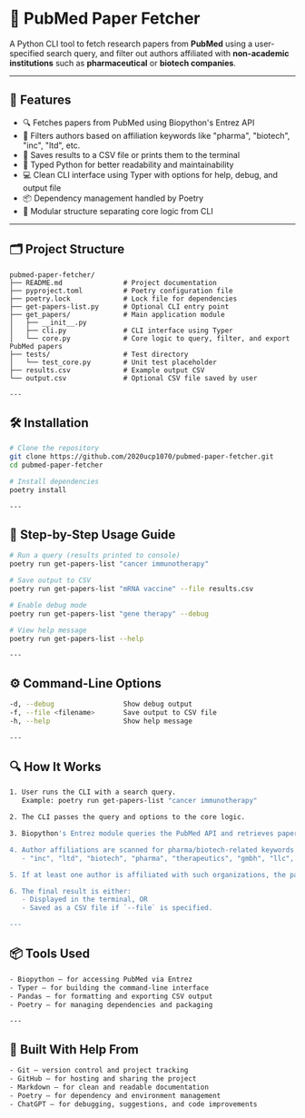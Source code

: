 # 🧪 PubMed Paper Fetcher

A Python CLI tool to fetch research papers from **PubMed** using a user-specified search query, and filter out authors affiliated with **non-academic institutions** such as **pharmaceutical** or **biotech companies**.

---

## 🚀 Features

- 🔍 Fetches papers from PubMed using Biopython's Entrez API
- 🧠 Filters authors based on affiliation keywords like "pharma", "biotech", "inc", "ltd", etc.
- 📄 Saves results to a CSV file or prints them to the terminal
- 🧾 Typed Python for better readability and maintainability
- 💻 Clean CLI interface using Typer with options for help, debug, and output file
- 📦 Dependency management handled by Poetry
- 🧱 Modular structure separating core logic from CLI

---

## 🗂️ Project Structure

```text
pubmed-paper-fetcher/
├── README.md               # Project documentation
├── pyproject.toml          # Poetry configuration file
├── poetry.lock             # Lock file for dependencies
├── get-papers-list.py      # Optional CLI entry point
├── get_papers/             # Main application module
│   ├── __init__.py
│   ├── cli.py              # CLI interface using Typer
│   └── core.py             # Core logic to query, filter, and export PubMed papers
├── tests/                  # Test directory
│   └── test_core.py        # Unit test placeholder
├── results.csv             # Example output CSV
└── output.csv              # Optional CSV file saved by user

---

```
## 🛠 Installation

```bash
# Clone the repository
git clone https://github.com/2020ucp1070/pubmed-paper-fetcher.git
cd pubmed-paper-fetcher

# Install dependencies
poetry install

---

```
 ## 🧭 Step-by-Step Usage Guide

 ```bash
 # Run a query (results printed to console)
poetry run get-papers-list "cancer immunotherapy"

# Save output to CSV
poetry run get-papers-list "mRNA vaccine" --file results.csv

# Enable debug mode
poetry run get-papers-list "gene therapy" --debug

# View help message
poetry run get-papers-list --help

---

```
## ⚙️ Command-Line Options

```bash
-d, --debug                 Show debug output
-f, --file <filename>       Save output to CSV file
-h, --help                  Show help message

---

```
## 🔍 How It Works

```bash
1. User runs the CLI with a search query.
   Example: poetry run get-papers-list "cancer immunotherapy"

2. The CLI passes the query and options to the core logic.

3. Biopython's Entrez module queries the PubMed API and retrieves paper metadata.

4. Author affiliations are scanned for pharma/biotech-related keywords like:
   - "inc", "ltd", "biotech", "pharma", "therapeutics", "gmbh", "llc", etc.

5. If at least one author is affiliated with such organizations, the paper is included.

6. The final result is either:
   - Displayed in the terminal, OR
   - Saved as a CSV file if `--file` is specified.

---

```
## 📦 Tools Used

```bash
- Biopython – for accessing PubMed via Entrez
- Typer – for building the command-line interface
- Pandas – for formatting and exporting CSV output
- Poetry – for managing dependencies and packaging

---


```
## 🤝 Built With Help From

```bash
- Git – version control and project tracking
- GitHub – for hosting and sharing the project
- Markdown – for clean and readable documentation
- Poetry – for dependency and environment management
- ChatGPT – for debugging, suggestions, and code improvements



